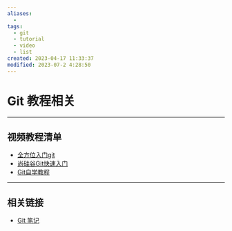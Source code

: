 ```yaml
---
aliases:
  - 
tags:
  - git
  - tutorial
  - video
  - list
created: 2023-04-17 11:33:37
modified: 2023-07-2 4:28:50
---
```

# Git 教程相关

---

## 视频教程清单

* [全方位入门git](https://www.imooc.com/learn/1278)
* [尚硅谷Git快速入门](https://www.bilibili.com/video/BV1wm4y1z7Dg)
* [Git自学教程](https://www.bilibili.com/video/BV1BP411v7U2)

---

## 相关链接

* [Git 笔记](./Git_Note.md)

